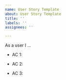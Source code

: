 ```yaml
---
name: User Story Template
about: User Story Template
title: ''
labels: ''
assignees: ''

---
```


As a user I ...

- AC 1:

- AC 2:

- AC 3:
